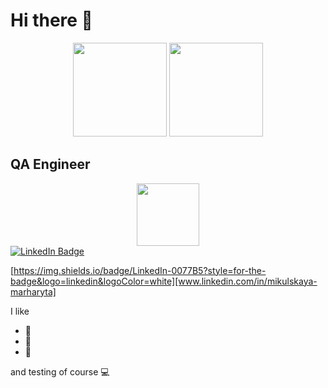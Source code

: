 #  Hi there 👋

<p align='center'>
   <a href="https://github-readme-stats.vercel.app/api?username=MikylskayaMN3&show_icons=true&count_private=true">
       <img height=150 src="https://github-readme-stats.vercel.app/api?username=MikylskayaMN&show_icons=true&count_private=true"/></a>
   <a href="https://github.com/MikylskayaMN/github-readme-stats">
       <img height=150 src="https://github-readme-stats.vercel.app/api/top-langs/?username=MikylskayaMN&layout=compact"/></a>
</p>

## QA Engineer


<div id="header" align="center">
  <img src="https://media0.giphy.com/media/dTtOyFXfwU5Io91IVW/giphy.gif?cid=ecf05e47uf0o4zuip3x0gu3gbkj4oyp38sw5v2m3z2gc0rtk&rid=giphy.gif&ct=s" width="100"/>
</div>

<div id="badges">
  <a href="your-linkedin-www.linkedin.com/in/mikulskaya-marharyta">
<img src="https://img.shields.io/badge/LinkedIn-blue?style=for-the-badge&logo=linkedin&logoColor=white" alt="LinkedIn Badge"/>
</div>

[https://img.shields.io/badge/LinkedIn-0077B5?style=for-the-badge&logo=linkedin&logoColor=white][www.linkedin.com/in/mikulskaya-marharyta]

I like

- 🍫
- 💃
- 🌻

and testing of course 💻

<!--
**MikylskayaMN/MikylskayaMN** is a ✨ _special_ ✨ repository because its `README.md` (this file) appears on your GitHub profile.

Here are some ideas to get you started:

- 🔭 I’m currently working on ...
- 🌱 I’m currently learning ...
- 👯 I’m looking to collaborate on ...
- 🤔 I’m looking for help with ...
- 💬 Ask me about ...
- 📫 How to reach me: ...
- 😄 Pronouns: ...
- ⚡ Fun fact: ...
-->
